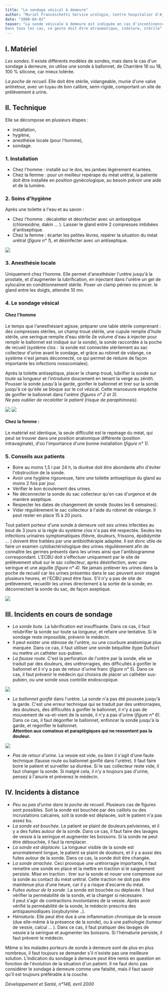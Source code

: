 ```yaml
---
title: "Le sondage vésical à demeure"
author: "Muriel Franceschetti Service urologie, Centre hospitalier d'Ajaccio, France."
date: "2000-04-02"
teaser: "La sonde vésicale à demeure est indiquée en cas d'incontinence urinaire ou de rétention permanente (paraplégique, malade inopérable) lorsqu'aucune autre alternative n'est envisageable.  
Dans tous les cas, ce geste doit être atraumatique, indolore, stérile"
---
```


## I. Matériel

_Les sondes._ Il existe différents modèles de sondes, mais dans le cas d'un sondage à demeure, on utilise une sonde à ballonnet, de Charrière 16 ou 18, 100 % silicone, car mieux tolérée.

_La poche de recueil_. Elle doit être stérile, vidangeable, munie d'une valve antiretour, avec un tuyau de bon calibre, semi-rigide, comportant un site de prélèvement à urine.

## II. Technique

Elle se décompose en plusieurs étapes :

*   installation,
*   hygiène,
*   anesthésie locale (pour l'homme),
*   sondage.

### 1. Installation

*   Chez l'homme : installé sur le dos, les jambes légèrement écartées.
*   Chez la femme : pour un meilleur repérape du méat urétral, la patiente doit être installée en position gynécologique, au besoin prévoir une aide et de la lumière.

### 2. Soins d'hygiène

Après une toilette à l'eau et au savon :

*   Chez l'homme : décalotter et désinfecter avec un antiseptique (chlorexidine, dakin ... ). Laisser le gland entre 2 compresses imbibées d'antiseptique.
*   Chez la femme : écarter les petites lèvres, repérer la situation du méat urétral (_figure n° 1_), et désinfecter avec un antiseptique.

![](i876-1.jpg)


### 3. Anesthésie locale

Uniquement chez l'homme. Elle permet d'anesthésier l'urètre jusqu'à la prostate, et d'augmenter la lubrification, en injectant dans l'urètre un gel de xylocaïne en conditionnement stérile. Poser un clamp pénien ou pincer. le gland entre les doigts, attendre 10 mn.

### 4. Le sondage vésical

#### Chez l'homme

Le temps que l'anesthésiant agisse, préparer une table stérile comprenant : des compresses stériles, un champ troué stérile, une cupule remplie d'huile stérile, une seringue remplie d'eau stérile (le volume d'eau à injecter pour remplir le ballonnet est indiqué sur la sonde), la sonde raccordée à la poche de recueil (système clos :  la sonde est connectée stérilement au sac collecteur d'urine avant le sondage, et grâce au robinet de vidange, ce système n'est jamais déconnecté, ce qui permet de réduire de façon importante les infections nosocomiales).

Après la toilette antiseptique, placer le champ troué, lubrifier la sonde sur toute sa longueur et l'introduire doucement en tenant la verge au zénith. Pousser la sonde jusqu'à la garde, gonfler le ballonnet et tirer sur la sonde jusqu'à ce qu'elle se bloque sur le col vésical. Cette manoeuvre empêche de gonfler le ballonnet dans l'urètre _(figures n° 2 et 3)._  
_Ne pas oublier de recalotter le patient (risque de paraphimosis)._  

![](i876-2.jpg)
![](i876-3.jpg)


#### Chez la femme :

Le matériel est identique, la seule difficulté est le repérage du méat, qui peut se trouver dans une position anatomique différente (position intravaginale), d'où l'importance d'une bonne installation (_figure n° 1)._

### **5. Conseils aux patients**

*   Boire au moins 1,5 l par 24 h, la diurèse doit être abondante afin d'éviter l'obstruction de la sonde.
*   Avoir une hygiène rigoureuse, faire une toilette antiseptique du gland au moins 2 fois par jour.
*   Vérifier le bon écoulement des urines.
*   Ne déconnecter la sonde du sac collecteur qu'en cas d'urgence et de manière aseptique.
*   Respecter les dates de changement de sonde (toutes les 6 semaines).
*   Vider régulièrement le sac collecteur à l'aide du robinet de vidange. Il peut rester en place 15 à 20 jours.

Tout patient porteur d'une sonde à demeure voit ses urines infectées au bout de 3 jours si la règle du système clos n'a pas été respectée. Seules les infections urinaires symptomatiques (fièvre, douleurs, frissons, épididymite ... ) doivent être traitées par une antibiothérapie adaptée. Il est donc utile de faire un examen cytobactériologique des urines régulièrement afin de connaître les germes présents dans les urines ainsi que l'antibiogramme correspondant. L'ECBU doit s'effectuer uniquement par le site de prélèvement situé sur le sac collecteur, après désinfection, avec une seringue et une aiguille _(figure n° 4)._ Ne jamais prélever les urines dans la poche de recueil car les urines présentes dans le sac peuvent avoir stagné plusieurs heures, et l'ECBU peut être faux. S'il n'y a pas de site de prélèvement, recueillir les urines directement à la sortie de la sonde, en déconnectant la sonde du sac, de façon aseptique.

![](i876-4.jpg)


## III. Incidents en cours de sondage

*   _La sonde bute._ La lubrification est insuffisante. Dans ce cas, il faut relubrifier la sonde sur toute sa longueur, et refaire une tentative. Si le sondage reste impossible, prévenir le médecin.
*   Il peut exister une sténose de l'urètre, ou une courbure anatomique plus marquée. Dans ce cas, il faut utiliser une sonde béquillée (type Dufour) ou mettre un cathéter sus-pubien.
*   _La fausse route._ C'est la perforation de l'urètre par la sonde, elle se traduit par des douleurs, des urétrorragies, des difficultés à gonfler le ballonnet et il n'y a pas de retour d'urine franc (_figure n° 5_). Dans ce cas, il faut prévenir le médecin qui choisira de placer un cathéter sus-pubien, ou une sonde sous contrôle endoscopique.

![](i876-5.jpg)


*   _Le ballonnet gonflé_ dans l'urètre. La sonde n'a pas été poussée jusqu'à la garde. C'est une erreur technique qui se traduit par des urétrorraqies, des douleurs, des difficultés à gonfler le ballonnet, il n'y a pas de mouvement de va-et-vient de la sonde, il n'y a pas d'urine (_figure_ _n° 6)._ Dans ce cas, il faut dégonfler le ballonnet, enfoncer la sonde jusqu'à la garde, et regonfler le ballonnet.  
    **Attention aux comateux et paraplégiques qui ne ressentent pas la douleur.**

![](i876-6.jpg)


*   _Pas de retour d'urine._ La vessie est vide, ou bien il s'agit d'une faute technique (fausse route ou ballonnet gonflé dans l'urètre). Il faut faire boire le patient et surveiller sa diurèse. Si le sac collecteur reste vide, il faut changer la sonde. Si malgré cela, il n'y a toujours pas d'urine, pensez à l'anurie et prévenez le médecin.

## IV. Incidents à distance

*   _Peu ou pas d'urine dans la poche de recueil_. Plusieurs cas de figures sont possibles. Soit la sonde est bouchée par des caillots ou des incrustations calcaires, soit la sonde est déplacée, soit le patient n'a pas assez bu.
*   _La sonde est bouchée._ Le patient se plaint de douleurs pelviennes, et il y a des fuites autour de la sonde. Dans ce cas, il faut faire des lavages de vessie à la seringue et augmenter les boissons. Si la sonde ne peut être débouchée, il faut la remplacer.
*   _La sonde est déplacée._ La longueur visible de la sonde est anormalement longue, le patient se plaint de douleurs, et il y a aussi des fuites autour de la sonde. Dans ce cas, la sonde doit être changée.
*   _La sonde_ _arrachée_. Ceci provoque une urétrorragie importante, il faut remettre une sonde en place et la mettre en traction si le saignement persiste. Mise en traction : tirer sur la sonde et nouer une compresse sur la sonde au contact du méat urétral. Cette traction ne doit pas être maintenue plus d'une heure, car il y a risque d'escarre du méat.
*   _Fuites autour de la sonde_. La sonde est bouchée ou déplacée. Il faut vérifier la perméabilité de la sonde, et la changer si nécessaire.  
    Il peut s'agir de contractions involontaires de la vessie. Après avoir vérifié la perméabilité de la sonde, le médecin prescrira des antispasmodiques (oxybutynine ..).
*   _Hématurie_. Elle peut être due à une inflammation chronique de la vessie (due elle-même à la présence de la sonde), ou à une pathologie (tumeur de vessie, calcul ... ). Dans ce cas, il faut pratiquer des lavages de vessie à la seringue et augmenter les boissons. Si l'hématurie persiste, il faut prévenir le médecin.

Même si les malades porteurs de sonde à demeure sont de plus en plus nombreux, il faut toujours se demander s'il n'existe pas une meilleure solution. L'indication du sondage à demeure peut être remis en question en fonction de l'évolution de la situation d'un patient. Il ne faut donc pas considérer le sondage à demeure comme une fatalité, mais il faut savoir qu'il est toujours préférable à la couche.

_Développement et Santé, n°146, avril 2000_